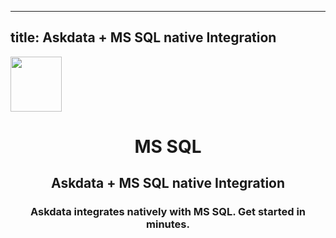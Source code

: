
  ---
  title: Askdata + MS SQL native Integration
  ---

<img class="dataset_icon mx-auto d-block mb-4" width="82" height="88" src="https://chart.askdata.com/datasets/icons/ms-sql.png" alt="">
<h1 class="dataset_title" style="text-align: center;">MS SQL</h1>
<h2 class="dataset_subtitle" style="text-align: center;">Askdata + MS SQL native Integration</h2> 
<h3 class="dataset_description" style="text-align: center;">Askdata integrates natively with MS SQL. Get started in minutes.</h3> 

  